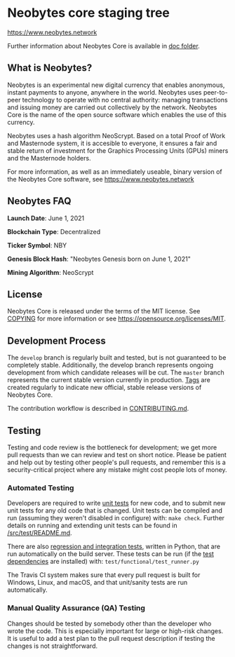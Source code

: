Neobytes core staging tree
===========================

https://www.neobytes.network

Further information about Neobytes Core is available in [doc folder](/doc).

What is Neobytes?
------------------

Neobytes is an experimental new digital currency that enables anonymous, instant payments to anyone, anywhere in the world. Neobytes uses peer-to-peer technology to operate with no central authority: managing transactions and issuing money are carried out collectively by the network. Neobytes Core is the name of the open source software which enables the use of this currency.

Neobytes uses a hash algorithm NeoScrypt. Based on a total Proof of Work and Masternode system, it is accesible to everyone, it ensures a fair and stable return of investment for the Graphics Processing Units (GPUs) miners and the Masternode holders.

For more information, as well as an immediately useable, binary version of the Neobytes Core software, see <https://www.neobytes.network>

## Neobytes FAQ

**Launch Date**: June 1, 2021

**Blockchain Type**: Decentralized

**Ticker Symbol**: NBY

**Genesis Block Hash**: "Neobytes Genesis born on June 1, 2021"

**Mining Algorithm**: NeoScrypt


License
-------

Neobytes Core is released under the terms of the MIT license. See [COPYING](COPYING) for more information or see <https://opensource.org/licenses/MIT>.

Development Process
-------------------

The `develop` branch is regularly built and tested, but is not guaranteed to be completely stable.  Additionally, the develop branch represents ongoing development from which candidate releases will be cut.
The `master` branch represents the current stable version currently in production.
[Tags](https://github.com/neobytes-project/neobytes/tags) are created regularly to indicate new official, stable release versions of Neobytes Core.

The contribution workflow is described in [CONTRIBUTING.md](CONTRIBUTING.md).

Testing
-------

Testing and code review is the bottleneck for development; we get more pull
requests than we can review and test on short notice. Please be patient and help out by testing
other people's pull requests, and remember this is a security-critical project where any mistake might cost people
lots of money.

### Automated Testing

Developers are required to write [unit tests](src/test/README.md) for new code, and to submit new unit tests for any old code that is changed. Unit tests can be compiled and run (assuming they weren't disabled in configure) with: `make check`. Further details on running and extending unit tests can be found in [/src/test/README.md](/src/test/README.md).

There are also [regression and integration tests](/test), written in Python, that are run automatically on the build server.  These tests can be run (if the [test dependencies](/test) are installed) with: `test/functional/test_runner.py`

The Travis CI system makes sure that every pull request is built for Windows, Linux, and macOS, and that unit/sanity tests are run automatically.

### Manual Quality Assurance (QA) Testing

Changes should be tested by somebody other than the developer who wrote the code. This is especially important for large or high-risk changes. It is useful to add a test plan to the pull request description if testing the changes is not straightforward.
